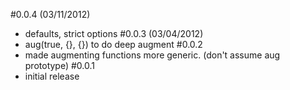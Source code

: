 #0.0.4 (03/11/2012)
- defaults, strict options
#0.0.3 (03/04/2012)
- aug(true, {}, {}) to do deep augment
#0.0.2
- made augmenting functions more generic. (don't assume aug prototype)
#0.0.1
- initial release
